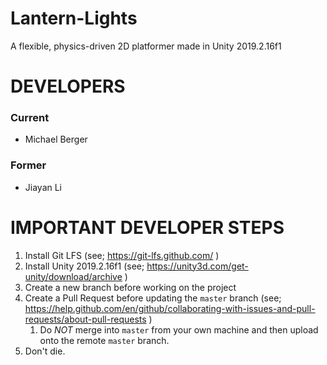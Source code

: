 # Lantern-Lights
A flexible, physics-driven 2D platformer made in Unity 2019.2.16f1

# DEVELOPERS

### Current

- Michael Berger

### Former

- Jiayan Li

# IMPORTANT DEVELOPER STEPS

1. Install Git LFS (see; https://git-lfs.github.com/ )
2. Install Unity 2019.2.16f1 (see; https://unity3d.com/get-unity/download/archive )
3. Create a new branch before working on the project
4. Create a Pull Request before updating the `master` branch (see; https://help.github.com/en/github/collaborating-with-issues-and-pull-requests/about-pull-requests )
    1. Do _NOT_ merge into `master` from your own machine and then upload onto the remote `master` branch.
5. Don't die.